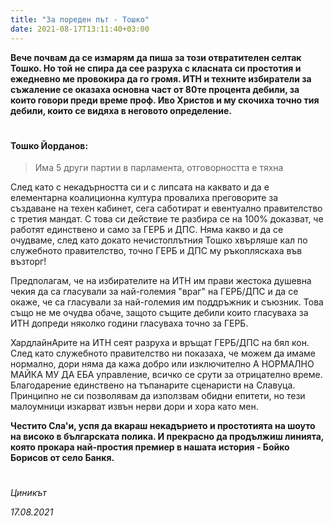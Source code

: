 ```yaml
---
title: "За пореден път - Тошко"
date: 2021-08-17T13:11:40+03:00
---
```


**Вече почвам да се измарям да пиша за този отвратителен селтак Тошко. Но той не спира да сее разруха с класната си простотия и ежедневно ме провокира да го громя. ИТН и техните избиратели за съжаление се оказаха основна част от 80те процента дебили, за които говори преди време проф. Иво Христов и му скочиха точно тия дебили, които се видяха в неговото определение.**

#
#### Тошко Йорданов: 
> Има 5 други партии в парламента, отговорността е тяхна

След като с некадърността си и с липсата на каквато и да е елементарна коалиционна култура провалиха преговорите за създаване на техен кабинет, сега саботират и евентуално правителство с третия мандат. С това си действие те разбира се на 100% доказват, че работят единствено и само за ГЕРБ и ДПС. Няма какво и да се очудваме, след като докато нечистоплътния Тошко хвърляше кал по служебното правителство, точно ГЕРБ и ДПС му ръкопляскаха във възторг!

Предполагам, че на избирателите на ИТН им прави жестока душевна чекия да са гласували за най-големия "враг" на ГЕРБ/ДПС и да се окаже, че са гласували за най-големия им поддръжник и съюзник. Това също не ме очудва обаче, защото същите дебили които гласуваха за ИТН допреди няколко години гласуваха точно за ГЕРБ.

ХардлайнАрите на ИТН сеят разруха и връщат ГЕРБ/ДПС на бял кон. След като служебното правителство ни показаха, че можем да имаме нормално, дори няма да кажа добро или изключително А НОРМАЛНО МАЙКА МУ ДА ЕБА управление, всичко се срути за отрицателно време. Благодарение единствено на тъпанарите сценаристи на Славуца. Принципно не си позволявам да използвам обидни епитети, но тези малоумници изкарват извън нерви дори и хора като мен.

**Честито Сла'и, успя да вкараш некадърието и простотията на шоуто на високо в българската полика. И прекрасно да продължиш линията, която прокара най-простия премиер в нашата история - Бойко Борисов от село Банкя.**

#
*Циникът*

*17.08.2021*